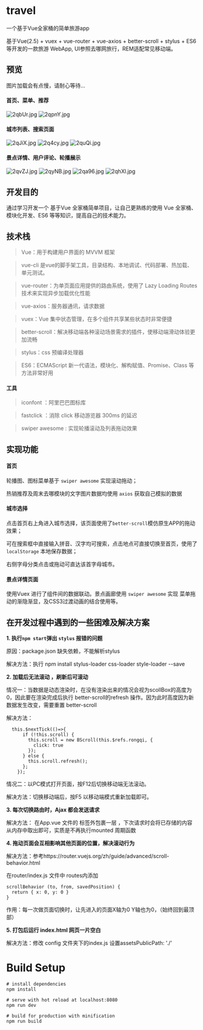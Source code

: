 # travel
一个基于Vue全家桶的简单旅游app

基于Vue(2.5) + vuex + vue-router + vue-axios + better-scroll + stylus + ES6 等开发的一款旅游 WebApp, UI参照去哪网旅行，REM适配常见移动端。

## 预览
图片加载会有点慢，请耐心等待...

#### 首页、菜单、推荐

![2qbUr.jpg](https://s1.ax2x.com/2018/05/27/2qbUr.jpg)
![2qpnY.jpg](https://s1.ax2x.com/2018/05/27/2qpnY.jpg)

#### 城市列表、搜索页面

![2qJiX.jpg](https://s1.ax2x.com/2018/05/27/2qJiX.jpg)
![2q4cy.jpg](https://s1.ax2x.com/2018/05/27/2q4cy.jpg)
![2quQi.jpg](https://s1.ax2x.com/2018/05/27/2quQi.jpg)

#### 景点详情、用户评论、轮播展示

![2qvZJ.jpg](https://s1.ax2x.com/2018/05/27/2qvZJ.jpg)
![2qyNB.jpg](https://s1.ax2x.com/2018/05/27/2qyNB.jpg)
![2qa96.jpg](https://s1.ax2x.com/2018/05/27/2qa96.jpg)
![2qhXl.jpg](https://s1.ax2x.com/2018/05/27/2qhXl.jpg)


## 开发目的
通过学习开发一个 基于Vue 全家桶简单项目，让自己更熟练的使用 Vue 全家桶、模块化开发、ES6 等等知识，提高自己的技术能力。

## 技术栈
> Vue：用于构建用户界面的 MVVM 框架

> vue-cli 是vue的脚手架工具，目录结构、本地调试、代码部署、热加载、单元测试。

> vue-router：为单页面应用提供的路由系统，使用了 Lazy Loading Routes 技术来实现异步加载优化性能

> vue-axios：服务器通讯，请求数据

> vuex：Vue 集中状态管理，在多个组件共享某些状态时非常便捷

> better-scroll：解决移动端各种滚动场景需求的插件，使移动端滑动体验更加流畅

> stylus：css 预编译处理器

> ES6：ECMAScript 新一代语法，模块化、解构赋值、Promise、Class 等方法非常好用

#### 工具

> iconfont ：阿里巴巴图标库

> fastclick ：消除 click 移动游览器 300ms 的延迟

> swiper awesome : 实现轮播滚动及列表拖动效果

## 实现功能

#### 首页

轮播图、图标菜单基于 ```swiper awesome``` 实现滚动拖动；

热销推荐及周末去哪模块的文字图片数据均使用 ```axios``` 获取自己模拟的数据

#### 城市选择
点击首页右上角进入城市选择，该页面使用了```better-scroll```模仿原生APP的拖动效果；

可在搜索框中直接输入拼音、汉字均可搜索，点击地点可直接切换至首页，使用了```localStorage``` 本地保存数据；

右侧字母分类点击或拖动可直达该首字母城市。

#### 景点详情页面

使用Vuex 进行了组件间的数据联动。景点画廊使用 ```swiper awesome``` 实现 
菜单拖动的渐隐渐显，及CSS3过渡动画的结合使用等。


## 在开发过程中遇到的一些困难及解决方案

**1. 执行```npm start```弹出 ```stylus``` 报错的问题**

原因：package.json 缺失依赖，不能解析stylus

解决方法：执行 npm install stylus-loader css-loader style-loader --save

**2. 加载后无法滚动 ，刷新后可滚动**


情况一：当数据是动态渲染时，在没有渲染出来的情况会视为scollBox的高度为0，因此要在渲染完成后执行 better-scroll的refresh 操作。因为此时高度因为新数据发生改变，需要重置 better-scroll 

解决方法：

```
  this.$nextTick(()=>{
      if (!this.scroll) {
        this.scroll = new BScroll(this.$refs.rongqi, {
          click: true
        });
      } else {
        this.scroll.refresh();
      };
    });
```

情况二：以PC模式打开页面，按F12后切换移动端无法滚动。

解决方法：切换移动端后，按F5 以移动端模式重新加载即可。


**3. 每次切换路由时，Ajax 都会发送请求**

解决方法： 在App.vue 文件的 <router-view>标签外包裹一层 <keep-alive> ，下次请求时会将已存储的内容从内存中取出即可，实质是不再执行mounted 周期函数

**4. 拖动页面会互相影响其他页面的位置，解决滚动行为**

解决方法：参考https://router.vuejs.org/zh/guide/advanced/scroll-behavior.html

在router/index.js 文件中 routes内添加
```
scrollBehavior (to, from, savedPosition) {
  return { x: 0, y: 0 }
}
```
作用：每一次做页面切换时，让先进入的页面X轴为0 Y轴也为0，（始终回到最顶部）

**5. 打包后运行 index.html 网页一片空白**

解决方法：修改 config 文件夹下的index.js
设置assetsPublicPath: './'


# Build Setup

```
# install dependencies
npm install

# serve with hot reload at localhost:8080
npm run dev

# build for production with minification
npm run build
```
